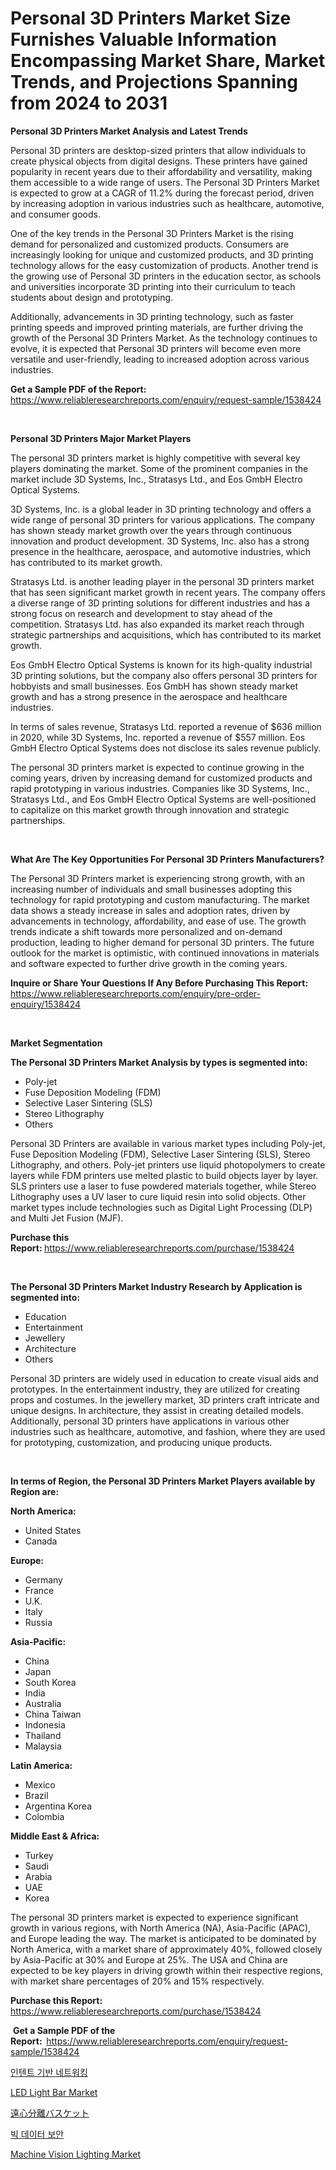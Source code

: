 <p><h1>Personal 3D Printers Market Size Furnishes Valuable Information Encompassing Market Share, Market Trends, and Projections Spanning from 2024 to 2031</h1></p><p><strong>Personal 3D Printers Market Analysis and Latest Trends</strong></p>
<p><p>Personal 3D printers are desktop-sized printers that allow individuals to create physical objects from digital designs. These printers have gained popularity in recent years due to their affordability and versatility, making them accessible to a wide range of users. The Personal 3D Printers Market is expected to grow at a CAGR of 11.2% during the forecast period, driven by increasing adoption in various industries such as healthcare, automotive, and consumer goods.</p><p>One of the key trends in the Personal 3D Printers Market is the rising demand for personalized and customized products. Consumers are increasingly looking for unique and customized products, and 3D printing technology allows for the easy customization of products. Another trend is the growing use of Personal 3D printers in the education sector, as schools and universities incorporate 3D printing into their curriculum to teach students about design and prototyping.</p><p>Additionally, advancements in 3D printing technology, such as faster printing speeds and improved printing materials, are further driving the growth of the Personal 3D Printers Market. As the technology continues to evolve, it is expected that Personal 3D printers will become even more versatile and user-friendly, leading to increased adoption across various industries.</p></p>
<p><strong>Get a Sample PDF of the Report:&nbsp;</strong> <a href="https://www.reliableresearchreports.com/enquiry/request-sample/1538424">https://www.reliableresearchreports.com/enquiry/request-sample/1538424</a></p>
<p>&nbsp;</p>
<p><strong>Personal 3D Printers Major Market Players</strong></p>
<p><p>The personal 3D printers market is highly competitive with several key players dominating the market. Some of the prominent companies in the market include 3D Systems, Inc., Stratasys Ltd., and Eos GmbH Electro Optical Systems.</p><p>3D Systems, Inc. is a global leader in 3D printing technology and offers a wide range of personal 3D printers for various applications. The company has shown steady market growth over the years through continuous innovation and product development. 3D Systems, Inc. also has a strong presence in the healthcare, aerospace, and automotive industries, which has contributed to its market growth.</p><p>Stratasys Ltd. is another leading player in the personal 3D printers market that has seen significant market growth in recent years. The company offers a diverse range of 3D printing solutions for different industries and has a strong focus on research and development to stay ahead of the competition. Stratasys Ltd. has also expanded its market reach through strategic partnerships and acquisitions, which has contributed to its market growth.</p><p>Eos GmbH Electro Optical Systems is known for its high-quality industrial 3D printing solutions, but the company also offers personal 3D printers for hobbyists and small businesses. Eos GmbH has shown steady market growth and has a strong presence in the aerospace and healthcare industries.</p><p>In terms of sales revenue, Stratasys Ltd. reported a revenue of $636 million in 2020, while 3D Systems, Inc. reported a revenue of $557 million. Eos GmbH Electro Optical Systems does not disclose its sales revenue publicly.</p><p>The personal 3D printers market is expected to continue growing in the coming years, driven by increasing demand for customized products and rapid prototyping in various industries. Companies like 3D Systems, Inc., Stratasys Ltd., and Eos GmbH Electro Optical Systems are well-positioned to capitalize on this market growth through innovation and strategic partnerships.</p></p>
<p>&nbsp;</p>
<p><strong>What Are The Key Opportunities For Personal 3D Printers Manufacturers?</strong></p>
<p><p>The Personal 3D Printers market is experiencing strong growth, with an increasing number of individuals and small businesses adopting this technology for rapid prototyping and custom manufacturing. The market data shows a steady increase in sales and adoption rates, driven by advancements in technology, affordability, and ease of use. The growth trends indicate a shift towards more personalized and on-demand production, leading to higher demand for personal 3D printers. The future outlook for the market is optimistic, with continued innovations in materials and software expected to further drive growth in the coming years.</p></p>
<p><strong>Inquire or Share Your Questions If Any Before Purchasing This Report:</strong> <a href="https://www.reliableresearchreports.com/enquiry/pre-order-enquiry/1538424">https://www.reliableresearchreports.com/enquiry/pre-order-enquiry/1538424</a></p>
<p>&nbsp;</p>
<p><strong>Market Segmentation</strong></p>
<p><strong>The Personal 3D Printers Market Analysis by types is segmented into:</strong></p>
<p><ul><li>Poly-jet</li><li>Fuse Deposition Modeling (FDM)</li><li>Selective Laser Sintering (SLS)</li><li>Stereo Lithography</li><li>Others</li></ul></p>
<p><p>Personal 3D Printers are available in various market types including Poly-jet, Fuse Deposition Modeling (FDM), Selective Laser Sintering (SLS), Stereo Lithography, and others. Poly-jet printers use liquid photopolymers to create layers while FDM printers use melted plastic to build objects layer by layer. SLS printers use a laser to fuse powdered materials together, while Stereo Lithography uses a UV laser to cure liquid resin into solid objects. Other market types include technologies such as Digital Light Processing (DLP) and Multi Jet Fusion (MJF).</p></p>
<p><strong>Purchase this Report:&nbsp;</strong><a href="https://www.reliableresearchreports.com/purchase/1538424">https://www.reliableresearchreports.com/purchase/1538424</a></p>
<p>&nbsp;</p>
<p><strong>The Personal 3D Printers Market Industry Research by Application is segmented into:</strong></p>
<p><ul><li>Education</li><li>Entertainment</li><li>Jewellery</li><li>Architecture</li><li>Others</li></ul></p>
<p><p>Personal 3D printers are widely used in education to create visual aids and prototypes. In the entertainment industry, they are utilized for creating props and costumes. In the jewellery market, 3D printers craft intricate and unique designs. In architecture, they assist in creating detailed models. Additionally, personal 3D printers have applications in various other industries such as healthcare, automotive, and fashion, where they are used for prototyping, customization, and producing unique products.</p></p>
<p>&nbsp;</p>
<p><strong>In terms of Region, the Personal 3D Printers Market Players available by Region are:</strong></p>
<p>
    <p> <strong> North America: </strong>
        <ul>
            <li>United States</li>
            <li>Canada</li>
        </ul>
        </p> 
    <p> <strong> Europe: </strong>
        <ul>
            <li>Germany</li>
            <li>France</li>
            <li>U.K.</li>
            <li>Italy</li>
            <li>Russia</li>
        </ul>
        </p> 
    <p> <strong> Asia-Pacific: </strong>
        <ul>
            <li>China</li>
            <li>Japan</li>
            <li>South Korea</li>
            <li>India</li>
            <li>Australia</li>
            <li>China Taiwan</li>
            <li>Indonesia</li>
            <li>Thailand</li>
            <li>Malaysia</li>
        </ul>
        </p> 
    <p> <strong> Latin America: </strong>
        <ul>
            <li>Mexico</li>
            <li>Brazil</li>
            <li>Argentina Korea</li>
            <li>Colombia</li>
        </ul>
        </p> 
    <p> <strong> Middle East & Africa: </strong>
        <ul>
            <li>Turkey</li>
            <li>Saudi</li>
            <li>Arabia</li>
            <li>UAE</li>
            <li>Korea</li>
        </ul>
    </p>
    </p>
<p><p>The personal 3D printers market is expected to experience significant growth in various regions, with North America (NA), Asia-Pacific (APAC), and Europe leading the way. The market is anticipated to be dominated by North America, with a market share of approximately 40%, followed closely by Asia-Pacific at 30% and Europe at 25%. The USA and China are expected to be key players in driving growth within their respective regions, with market share percentages of 20% and 15% respectively.</p></p>
<p><strong>Purchase this Report: </strong><a href="https://www.reliableresearchreports.com/purchase/1538424">https://www.reliableresearchreports.com/purchase/1538424</a></p>
<p>&nbsp;<strong>Get a Sample PDF of the Report:&nbsp;&nbsp;</strong><a href="https://www.reliableresearchreports.com/enquiry/request-sample/1538424">https://www.reliableresearchreports.com/enquiry/request-sample/1538424</a></p>
<p><strong></strong></p>
<p><p><a href="https://github.com/TimmyMann6767/Market-Research-Report-List-1/blob/main/80710319357.md">인텐트 기반 네트워킹</a></p><p><a href="https://github.com/mauripalmi/Market-Research-Report-List-2/blob/main/led-light-bar-market.md">LED Light Bar Market</a></p><p><a href="https://github.com/AriMuller2009/Market-Research-Report-List-1/blob/main/40220709958.md">遠心分離バスケット</a></p><p><a href="https://github.com/JeromeRtyau89966/Market-Research-Report-List-1/blob/main/23831079358.md">빅 데이터 보안</a></p><p><a href="https://github.com/gulaimolin/Market-Research-Report-List-3/blob/main/machine-vision-lighting-market.md">Machine Vision Lighting Market</a></p></p>